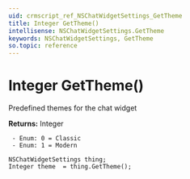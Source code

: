 ```yaml
---
uid: crmscript_ref_NSChatWidgetSettings_GetTheme
title: Integer GetTheme()
intellisense: NSChatWidgetSettings.GetTheme
keywords: NSChatWidgetSettings, GetTheme
so.topic: reference
---
```


# Integer GetTheme()

Predefined themes for the chat widget

**Returns:** Integer

     - Enum: 0 = Classic 
     - Enum: 1 = Modern 

```crmscript
NSChatWidgetSettings thing;
Integer theme  = thing.GetTheme();
```

